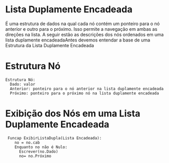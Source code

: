 # Lista Duplamente Encadeada

É uma estrutura de dados na qual cada nó contém um ponteiro para o nó anterior e outro para o próximo. Isso permite a navegação em ambas as direções na lista.
A seguir estão as descrições dos nós ordenados em uma lista duplamente encadeadaAntes devemos entendar a base de uma Estrutura da Lista Duplamente Encadeada

# Estrutura Nó 

    Estrutura Nó:
      Dado: valor
      Anterior: ponteiro para o nó anterior na lista duplamente encadeada
      Próximo: ponteiro para o próximo nó na lista duplamente encadeada

 # Exibição dos Nós em uma Lista Duplamente Encadeada

     Funcap ExibirListaDupla(Lista Encadeada):   
        no = no.cab
        Enquanto no não é Nulo:
          Escrever(no.Dado)
          no= no.Próximo
